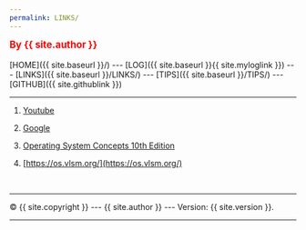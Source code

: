 ```yaml
---
permalink: LINKS/
---
```

<span style="color:red; font-weight:bold; font-size:larger;">By {{ site.author }}</span>
<br><br>
[HOME]({{ site.baseurl }}/) ---
[LOG]({{ site.baseurl }}{{ site.myloglink }}) ---
[LINKS]({{ site.baseurl }}/LINKS/) ---
[TIPS]({{ site.baseurl }}/TIPS/) ---
[GITHUB]({{ site.githublink }})
<br>
<hr>

1. [Youtube](https://www.youtube.com/)<br>

2. [Google](https://www.google.com/)</br>

3. [Operating System Concepts 10th Edition](https://os.ecci.ucr.ac.cr/slides/Abraham-Silberschatz-Operating-System-Concepts-10th-2018.pdf)</br>

4. [https://os.vlsm.org/](https://os.vlsm.org/)</br>

<br>
<hr>
&copy; {{ site.copyright }} --- {{ site.author }} --- Version: {{ site.version }}.
<hr>
<br>
